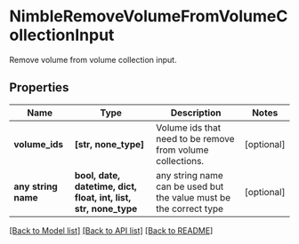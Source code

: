 # NimbleRemoveVolumeFromVolumeCollectionInput

Remove volume from volume collection input.

## Properties
Name | Type | Description | Notes
------------ | ------------- | ------------- | -------------
**volume_ids** | **[str, none_type]** | Volume ids that need to be remove from volume collections. | [optional] 
**any string name** | **bool, date, datetime, dict, float, int, list, str, none_type** | any string name can be used but the value must be the correct type | [optional]

[[Back to Model list]](../README.md#documentation-for-models) [[Back to API list]](../README.md#documentation-for-api-endpoints) [[Back to README]](../README.md)



